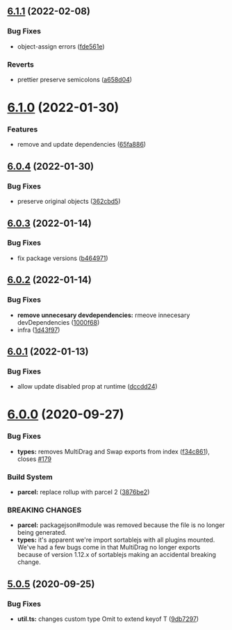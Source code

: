 ## [6.1.1](https://github.com/SortableJS/react-sortablejs/compare/v6.1.0...v6.1.1) (2022-02-08)


### Bug Fixes

* object-assign errors ([fde561e](https://github.com/SortableJS/react-sortablejs/commit/fde561e0b730dc7f7a664a48277b117e841c613a))


### Reverts

* prettier preserve semicolons ([a658d04](https://github.com/SortableJS/react-sortablejs/commit/a658d04e53e48f05ebdcbb3a137283899f277a78))

# [6.1.0](https://github.com/SortableJS/react-sortablejs/compare/v6.0.4...v6.1.0) (2022-01-30)


### Features

* remove and update dependencies ([65fa886](https://github.com/SortableJS/react-sortablejs/commit/65fa886f5ddc9dc06793c95b0591ed5ac101ccd6))

## [6.0.4](https://github.com/SortableJS/react-sortablejs/compare/v6.0.3...v6.0.4) (2022-01-30)


### Bug Fixes

* preserve original objects ([362cbd5](https://github.com/SortableJS/react-sortablejs/commit/362cbd57e75e02f12eff12925f7ec346a20721d9))

## [6.0.3](https://github.com/SortableJS/react-sortablejs/compare/v6.0.2...v6.0.3) (2022-01-14)


### Bug Fixes

* fix package versions ([b464971](https://github.com/SortableJS/react-sortablejs/commit/b464971d0c530c6c5fa764da13b610b3507f6378))

## [6.0.2](https://github.com/SortableJS/react-sortablejs/compare/v6.0.1...v6.0.2) (2022-01-14)


### Bug Fixes

* **remove unnecesary devdependencies:** rmeove innecesary devDependencies ([1000f68](https://github.com/SortableJS/react-sortablejs/commit/1000f68f5f6b62d04798e746bfd8eda8ddbf247c))
* infra ([1d43f97](https://github.com/SortableJS/react-sortablejs/commit/1d43f97af5c9e8278fe9367f72e7f2a5b213bbba))

## [6.0.1](https://github.com/SortableJS/react-sortablejs/compare/v6.0.0...v6.0.1) (2022-01-13)


### Bug Fixes

* allow update disabled prop at runtime ([dccdd24](https://github.com/SortableJS/react-sortablejs/commit/dccdd2476790ea795dcbc5fc39ce27abebebbd35))

# [6.0.0](https://github.com/SortableJS/react-sortablejs/compare/v5.0.5...v6.0.0) (2020-09-27)


### Bug Fixes

* **types:** removes MultiDrag and Swap exports from index ([f34c861](https://github.com/SortableJS/react-sortablejs/commit/f34c861ce922b230918238805bf72af59b7910c1)), closes [#179](https://github.com/SortableJS/react-sortablejs/issues/179)


### Build System

* **parcel:** replace rollup with parcel 2 ([3876be2](https://github.com/SortableJS/react-sortablejs/commit/3876be245ae074962d28ca64a1d00eb70131afaa))


### BREAKING CHANGES

* **parcel:** packagejson#module was removed because the file is no longer being generated.
* **types:** it's apparent we're import sortablejs with all plugins mounted. We've had a few
bugs come in that MultiDrag no longer exports because of version 1.12.x of sortablejs making an
accidental breaking change.

## [5.0.5](https://github.com/SortableJS/react-sortablejs/compare/v5.0.4...v5.0.5) (2020-09-25)


### Bug Fixes

* **util.ts:** changes custom type Omit to extend keyof T ([9db7297](https://github.com/SortableJS/react-sortablejs/commit/9db7297ecb2985122dc431a6df869833d440d861))
